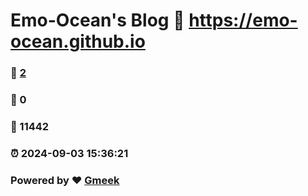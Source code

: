 # Emo-Ocean's Blog :link: https://emo-ocean.github.io 
### :page_facing_up: [2](https://emo-ocean.github.io/tag.html) 
### :speech_balloon: 0 
### :hibiscus: 11442 
### :alarm_clock: 2024-09-03 15:36:21 
### Powered by :heart: [Gmeek](https://github.com/Meekdai/Gmeek)
